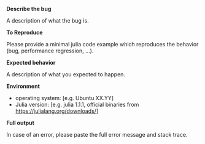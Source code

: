 **Describe the bug**

A description of what the bug is.

**To Reproduce**

Please provide a minimal julia code example which reproduces the behavior (bug, performance regression, ...).

**Expected behavior**

A description of what you expected to happen.

**Environment**

 - operating system: [e.g. Ubuntu XX.YY]
 - Julia version: [e.g. julia 1.1.1, official binaries from https://julialang.org/downloads/]

**Full output**

In case of an error, please paste the full error message and stack trace.
